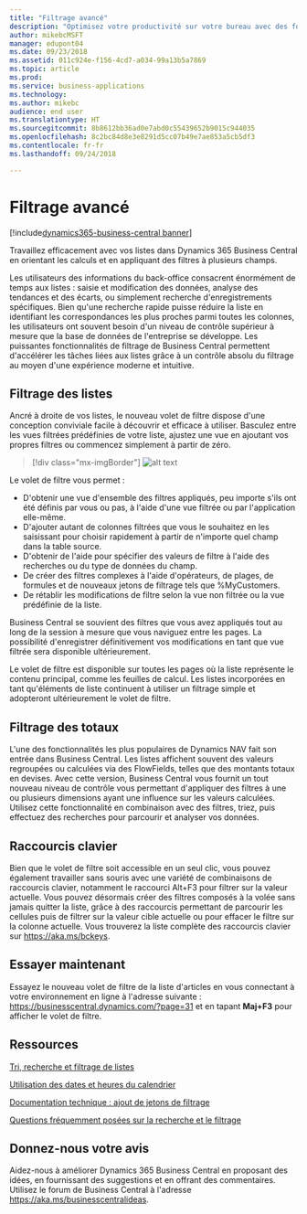 ```yaml
---
title: "Filtrage avancé"
description: "Optimisez votre productivité sur votre bureau avec des fonctionnalités de filtrage puissantes."
author: mikebcMSFT
manager: edupont04
ms.date: 09/23/2018
ms.assetid: 011c924e-f156-4cd7-a034-99a13b5a7869
ms.topic: article
ms.prod: 
ms.service: business-applications
ms.technology: 
ms.author: mikebc
audience: end user
ms.translationtype: HT
ms.sourcegitcommit: 8b8612bb36ad0e7abd0c55439652b9015c944035
ms.openlocfilehash: 8c2bc84d8e3e8291d5cc07b49e7ae853a5cb5df3
ms.contentlocale: fr-fr
ms.lasthandoff: 09/24/2018

---
```

# <a name="advanced-filtering"></a>Filtrage avancé

[!include[dynamics365-business-central banner](../includes/dynamics365-business-central.md)]



Travaillez efficacement avec vos listes dans Dynamics 365 Business Central en orientant les calculs et en appliquant des filtres à plusieurs champs.

Les utilisateurs des informations du back-office consacrent énormément de temps aux listes : saisie et modification des données, analyse des tendances et des écarts, ou simplement recherche d'enregistrements spécifiques. Bien qu'une recherche rapide puisse réduire la liste en identifiant les correspondances les plus proches parmi toutes les colonnes, les utilisateurs ont souvent besoin d'un niveau de contrôle supérieur à mesure que la base de données de l'entreprise se développe. Les puissantes fonctionnalités de filtrage de Business Central permettent d'accélérer les tâches liées aux listes grâce à un contrôle absolu du filtrage au moyen d'une expérience moderne et intuitive.

## <a name="filtering-lists"></a>Filtrage des listes
Ancré à droite de vos listes, le nouveau volet de filtre dispose d'une conception conviviale facile à découvrir et efficace à utiliser. Basculez entre les vues filtrées prédéfinies de votre liste, ajustez une vue en ajoutant vos propres filtres ou commencez simplement à partir de zéro.

> [!div class="mx-imgBorder"]
> ![alt text](media/list-page-with-advanced-filter.png "Volet de filtre, affiché en regard d'une liste.")

Le volet de filtre vous permet :

-   D'obtenir une vue d'ensemble des filtres appliqués, peu importe s'ils ont été définis par vous ou pas, à l'aide d'une vue filtrée ou par l'application elle-même.
-   D'ajouter autant de colonnes filtrées que vous le souhaitez en les saisissant pour choisir rapidement à partir de n'importe quel champ dans la table source.
-   D'obtenir de l'aide pour spécifier des valeurs de filtre à l'aide des recherches ou du type de données du champ.
-   De créer des filtres complexes à l'aide d'opérateurs, de plages, de formules et de nouveaux jetons de filtrage tels que %MyCustomers.
-   De rétablir les modifications de filtre selon la vue non filtrée ou la vue prédéfinie de la liste.

Business Central se souvient des filtres que vous avez appliqués tout au long de la session à mesure que vous naviguez entre les pages. La possibilité d'enregistrer définitivement vos modifications en tant que vue filtrée sera disponible ultérieurement.

Le volet de filtre est disponible sur toutes les pages où la liste représente le contenu principal, comme les feuilles de calcul. Les listes incorporées en tant qu'éléments de liste continuent à utiliser un filtrage simple et adopteront ultérieurement le volet de filtre.

## <a name="filtering-totals"></a>Filtrage des totaux
L'une des fonctionnalités les plus populaires de Dynamics NAV fait son entrée dans Business Central. Les listes affichent souvent des valeurs regroupées ou calculées via des FlowFields, telles que des montants totaux en devises. Avec cette version, Business Central vous fournit un tout nouveau niveau de contrôle vous permettant d'appliquer des filtres à une ou plusieurs dimensions ayant une influence sur les valeurs calculées. Utilisez cette fonctionnalité en combinaison avec des filtres, triez, puis effectuez des recherches pour parcourir et analyser vos données.

## <a name="keyboard-shortcuts"></a>Raccourcis clavier
Bien que le volet de filtre soit accessible en un seul clic, vous pouvez également travailler sans souris avec une variété de combinaisons de raccourcis clavier, notamment le raccourci Alt+F3 pour filtrer sur la valeur actuelle. Vous pouvez désormais créer des filtres composés à la volée sans jamais quitter la liste, grâce à des raccourcis permettant de parcourir les cellules puis de filtrer sur la valeur cible actuelle ou pour effacer le filtre sur la colonne actuelle. Vous trouverez la liste complète des raccourcis clavier sur https://aka.ms/bckeys.

<!--
### Who uses these features
These features are available to all desktop users without additional setup, in the browser or Windows 10 companion app.
## Status
### Availability
Cloud, on-premises, hybrid
### Regional availability
No regional restrictions. Available in all Dynamics 365 Business Central supported markets.
-->

## <a name="try-it-now"></a>Essayer maintenant
Essayez le nouveau volet de filtre de la liste d'articles en vous connectant à votre environnement en ligne à l'adresse suivante : https://businesscentral.dynamics.com/?page=31 et en tapant **Maj+F3** pour afficher le volet de filtre.

## <a name="resources"></a>Ressources
[Tri, recherche et filtrage de listes](https://docs.microsoft.com/en-us/dynamics365/business-central/ui-enter-criteria-filters)

[Utilisation des dates et heures du calendrier](https://docs.microsoft.com/en-US/dynamics365/business-central/ui-enter-date-ranges)

[Documentation technique : ajout de jetons de filtrage](https://docs.microsoft.com/en-us/dynamics365/business-central/dev-itpro/developer/devenv-adding-filter-tokens)

[Questions fréquemment posées sur la recherche et le filtrage](https://docs.microsoft.com/en-us/dynamics365/business-central/ui-search-filter-faq)

## <a name="tell-us-what-you-think"></a>Donnez-nous votre avis
Aidez-nous à améliorer Dynamics 365 Business Central en proposant des idées, en fournissant des suggestions et en offrant des commentaires. Utilisez le forum de Business Central à l'adresse https://aka.ms/businesscentralideas.

